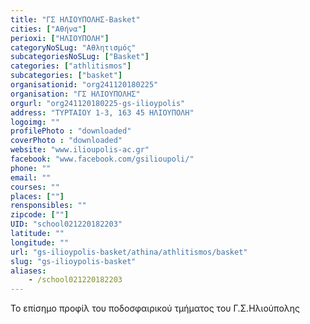 ```yaml
---
title: "ΓΣ ΗΛΙΟΥΠΟΛΗΣ-Basket"
cities: ["Αθήνα"]
perioxi: ["ΗΛΙΟΥΠΟΛΗ"]
categoryNoSLug: "Αθλητισμός"
subcategoriesNoSLug: ["Basket"]
categories: ["athlitismos"]
subcategories: ["basket"]
organisationid: "org241120180225"
organisation: "ΓΣ ΗΛΙΟΥΠΟΛΗΣ"
orgurl: "org241120180225-gs-ilioypolis"
address: "ΤΥΡΤΑΙΟΥ 1-3, 163 45 ΗΛΙΟΥΠΟΛΗ"
logoimg: ""
profilePhoto : "downloaded"
coverPhoto : "downloaded"
website: "www.ilioupolis-ac.gr"
facebook: "www.facebook.com/gsilioupoli/"
phone: ""
email: ""
courses: ""
places: [""]
rensponsibles: ""
zipcode: [""]
UID: "school021220182203"
latitude: ""
longitude: ""
url: "gs-ilioypolis-basket/athina/athlitismos/basket"
slug: "gs-ilioypolis-basket"
aliases:
    - /school021220182203
---
```



Το επίσημο προφίλ του ποδοσφαιρικού τμήματος του Γ.Σ.Ηλιούπολης

